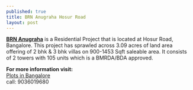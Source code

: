 ```yaml
---
published: true
title: BRN Anugraha Hosur Road
layout: post
---
```

<a href="http://www.bangalorelandplots.in/plots/anugraha-hosur-road/"><b>BRN Anugraha</b></a> is a Residential Project that is located at Hosur Road, Bangalore. This project has sprawled across 3.09 acres of land area offering of 2 bhk & 3 bhk villas on 900-1453 Sqft saleable area. It consists of 2 towers with 105 units which is a BMRDA/BDA approved. 

<b>For more information visit: </b><br>
         <a href="http://www.bangalorelandplots.in/plots/"> Plots in Bangalore</a> <br>
           call: 9036019680